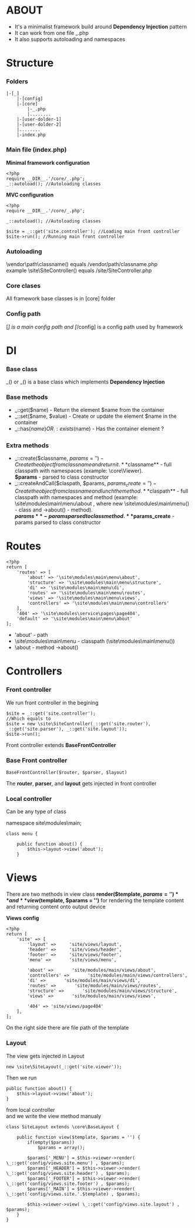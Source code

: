 # ABOUT

*   It's a minimalist framework build around **Dependency Injection** pattern
*   It can work from one file _.php
*   It also supports autoloading and namespaces

# Structure

### Folders

    |-[_]
        |-[config]
        |-[core]
            |-_.php
            |........
        |-[user-dolder-1]
        |-[user-dolder-2]
        |........
        |-index.php


### Main file (index.php)

**Minimal framework configuration**

    <?php
    require __DIR__.'/core/_.php';
    _::autoload(); //Autoloading classes

**MVC configuration**

    <?php
    require __DIR__.'/core/_.php';

    _::autoload(); //Autoloading classes

    $site = _::get('site.controller'); //Loading main front controller
    $site->run(); //Running main front controller

### Autoloading

\vendor\path\classname() equals /vendor/path/classname.php  
example \site\SiteController() equals /site/SiteController.php

### Core clases

All framework base classes is in [core] folder

### Config path

[_] is a main config path and [_/config] is a config path used by framework  

# DI

### Base class

_() or \_() is a base class which implements **Dependency Injection**

### Base methods

*   _::get($name) - Return the element $name from the container
*   _::set($name, $value) - Create or update the element $name in the container
*   _::has($name) OR _::exists($name) - Has the container element ?

### Extra methods

*   _::create($classname, $params = '') - Create the object from classname and return it.  
    **$classname** - full classpath with namespaces (example: \core\Viewer).  
    **$params** - parsed to class constructor
*   _::createAndCall($claspath, $params, $params_create = '') - Create the object from classname and lunch the method.  
    **$claspath** - full classpath with namespaces and method (example: \site\modules\main\menu\about , where new \site\modules\main\menu() - class and ->about() - method).  
    **$params** - params parsed to class method.  
    **$params_create** - params parsed to class constructor

# Routes

    <?php
    return [
        'routes' => [
            'about' => '\site\modules\main\menu\about',
            'structure' => '\site\modules\main\menu\structure',
            'di' => '\site\modules\main\menu\di',
            'routes' => '\site\modules\main\menu\routes',
            'views' => '\site\modules\main\menu\views',
            'controllers' => '\site\modules\main\menu\controllers'
        ],
        '404' => '\site\modules\service\pages\page404',
        'default' => '\site\modules\main\menu\about'
    ];


*   'about' - path
*   \site\modules\main\menu - classpath (\site\modules\main\menu())
*   \about - method ->about()

# Controllers

### Front controller

We run front controller in the begining

    $site = _::get('site.controller');
    //Which equals to 
    $site = new \site\SiteController(_::get('site.router'), _::get('site.parser'), _::get('site.layout'));
    $site->run();

Front controller extends **BaseFrontController**

### Base Front controller

    BaseFrontController($router, $parser, $layout)

The **router**, **parser**, and **layout** gets injected in front controller

### Local controller

Can be any type of class

namespace site\modules\main;

    class menu {

        public function about() {
            $this->layout->view('about');
        }


# Views

There are two methods in view class **render($template, $params = '')** and **view($template, $params = '')** for rendering the template content and returning content onto output device

**Views config**

    <?php
    return [
        'site' => [
            'layout' =>     'site/views/layout',
            'header' =>     'site/views/header',
            'footer' =>     'site/views/footer',
            'menu' =>       'site/views/menu',

            'about' =>       'site/modules/main/views/about',
            'controllers' =>       'site/modules/main/views/controllers',
            'di' =>       'site/modules/main/views/di',
            'routes' =>       'site/modules/main/views/routes',
            'structure' =>       'site/modules/main/views/structure',
            'views' =>       'site/modules/main/views/views',

            '404' => 'site/views/page404'
        ],
    ];

On the right side there are file path of the template

### Layout

The view gets injected in Layout

    new \site\SiteLayout(_::get('site.viewer'));

Then we run

    public function about() {
        $this->layout->view('about');
    }

from local controller  
and we write the view method manualy

    class SiteLayout extends \core\BaseLayout {

        public function view($template, $params = '') {
            if(empty($params))
                $params = array();

            $params['_MENU'] = $this->viewer->render( \_::get('config/views.site.menu') , $params);
            $params['_HEADER'] = $this->viewer->render( \_::get('config/views.site.header') , $params);
            $params['_FOOTER'] = $this->viewer->render( \_::get('config/views.site.footer') , $params);
            $params['_MAIN'] = $this->viewer->render( \_::get('config/views.site.'.$template) , $params);

            $this->viewer->view( \_::get('config/views.site.layout') , $params);
        }
    }